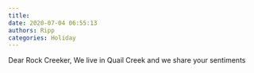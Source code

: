 ```yaml
---
title: 
date: 2020-07-04 06:55:13
authors: Ripp
categories: Holiday
---
```


 Dear Rock Creeker,
We live in Quail Creek and we share your sentiments
